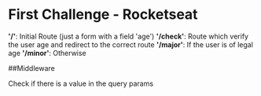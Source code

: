 # First Challenge - Rocketseat

**'/'**: Initial Route (just a form with a field 'age')
**'/check'**: Route which verify the user age and redirect to the correct route
**'/major'**: If the user is of legal age
**'/minor'**: Otherwise

##Middleware

Check if there is a value in the query params

